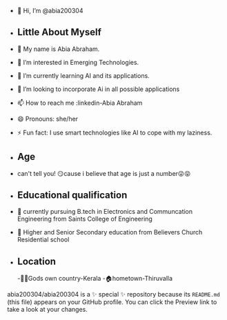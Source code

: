 - 👋 Hi, I’m @abia200304
 
- ## Little About Myself
- 👩 My name is Abia Abraham.
- 👀 I’m interested in Emerging Technologies.
- 🌱 I’m currently learning AI and its applications.
- 💞️ I’m looking to incorporate Ai in all possible applications
- 📫 How to reach me :linkedin-Abia Abraham
- 😄 Pronouns: she/her 
- ⚡ Fun fact: I use smart technologies like AI to cope with my laziness.
  
- ## Age
- can't tell you! 😏cause i believe that age is just a number😜😝

- ##  Educational qualification
- 🥇 currently pursuing B.tech in Electronics and Communcation Engineering from Saints College of Engineering
- 🥇 Higher and Senior Secondary education from Believers Church Residential school

- ## Location
  -🥥🌴Gods own country-Kerala
  -🏠hometown-Thiruvalla

abia200304/abia200304 is a ✨ special ✨ repository because its `README.md` (this file) appears on your GitHub profile.
You can click the Preview link to take a look at your changes.

